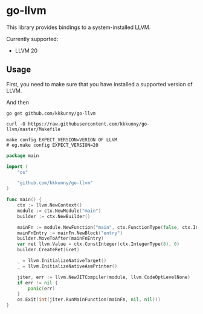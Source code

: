 # go-llvm

This library provides bindings to a system-installed LLVM.

Currently supported:

* LLVM 20

## Usage

First, you need to make sure that you have installed a supported version of LLVM.

And then

```shell
go get github.com/kkkunny/go-llvm
```

```shell
curl -O https://raw.githubusercontent.com/kkkunny/go-llvm/master/Makefile
```

```shell
make config EXPECT_VERSION=VERION OF LLVM
# eg.make config EXPECT_VERSION=20
```

```go
package main

import (
	"os"

	"github.com/kkkunny/go-llvm"
)

func main() {
	ctx := llvm.NewContext()
	module := ctx.NewModule("main")
	builder := ctx.NewBuilder()

	mainFn := module.NewFunction("main", ctx.FunctionType(false, ctx.IntegerType(8)))
	mainFnEntry := mainFn.NewBlock("entry")
	builder.MoveToAfter(mainFnEntry)
	var ret llvm.Value = ctx.ConstInteger(ctx.IntegerType(8), 0)
	builder.CreateRet(&ret)

	_ = llvm.InitializeNativeTarget()
	_ = llvm.InitializeNativeAsmPrinter()

	jiter, err := llvm.NewJITCompiler(module, llvm.CodeOptLevelNone)
	if err != nil {
		panic(err)
	}
	os.Exit(int(jiter.RunMainFunction(mainFn, nil, nil)))
}
```
